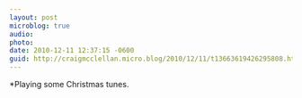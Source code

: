 ```yaml
---
layout: post
microblog: true
audio: 
photo: 
date: 2010-12-11 12:37:15 -0600
guid: http://craigmcclellan.micro.blog/2010/12/11/t13663619426295808.html
---
```

*Playing some Christmas tunes.
